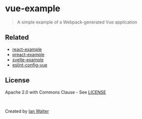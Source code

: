 # vue-example
> A simple example of a Webpack-generated Vue application

## Related

- [react-example](https://github.com/ianwalter/react-example)
- [preact-example](https://github.com/ianwalter/preact-example)
- [svelte-example](https://github.com/ianwalter/svelte-example)
- [eslint-config-vue](https://github.com/ianwalter/eslint-config-vue)

## License

Apache 2.0 with Commons Clause - See [LICENSE][licenseUrl]

&nbsp;

Created by [Ian Walter](https://iankwalter.com)

[licenseUrl]: https://github.com/ianwalter/vue-example/blob/master/LICENSE
